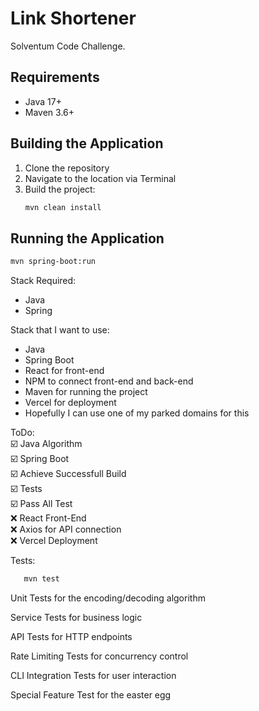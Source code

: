 # Link Shortener

Solventum Code Challenge.

## Requirements
- Java 17+
- Maven 3.6+

## Building the Application

1. Clone the repository
2. Navigate to the location via Terminal
3. Build the project:
   ```bash
   mvn clean install
   ```

## Running the Application
   ```bash
   mvn spring-boot:run
   ```

Stack Required:
- Java 
- Spring

Stack that I want to use:
- Java
- Spring Boot
- React for front-end
- NPM to connect front-end and back-end
- Maven for running the project
- Vercel for deployment
- Hopefully I can use one of my parked domains for this

ToDo: </br>
☑️ Java Algorithm </br>
☑️ Spring Boot </br>
☑️ Achieve Successfull Build </br>
☑️ Tests </br>
☑️ Pass All Test </br>
❌ React Front-End </br>
❌ Axios for API connection </br>
❌ Vercel Deployment </br>

Tests:
   ```bash
      mvn test
   ```

Unit Tests for the encoding/decoding algorithm

Service Tests for business logic

API Tests for HTTP endpoints

Rate Limiting Tests for concurrency control

CLI Integration Tests for user interaction

Special Feature Test for the easter egg



